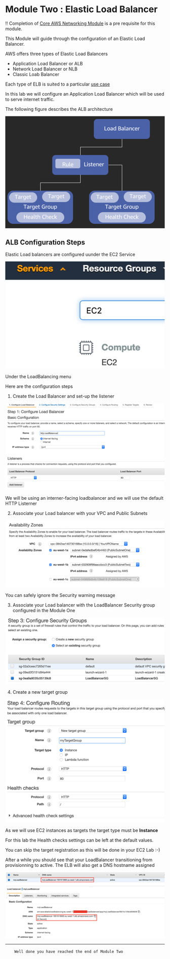

Module Two : Elastic Load Balancer
==========

!! Completion of [Core AWS Networking Module](ModuleOneCore.md) is a pre requisite for this module.

This Module will guide through the configuration of an Elastic Load Balancer.

AWS offers three types of Elastic Load Balancers

* Application Load Balancer or ALB
* Network Load Balancer or NLB
* Classic Loab Balancer 

Each type of ELB is suited to a particular [use case](https://aws.amazon.com/elasticloadbalancing/details/)


In this lab we will configure an Application Load Balancer which will be used to serve internet traffic. 

The following figure describes the ALB architecture

![](./images/elbarchitecture.png)


## ALB Configuration Steps

Elastic Load balancers are configured uunder the EC2 Service

![](./images/ec2service.png)

Under the LoadBalancing menu 

Here are the configuration steps 

1) Create the Load Balancer and set-up the listener

![](./images/createelb.png)

We will be using an interner-facing loadbalancer and we will use the default HTTP Listerner

2) Associate your Load balancer with your VPC and Public Subnets

![](./images/elbazconfig.png)

You can safely ignore the Security warning message

3) Associate your Load balancer with the LoadBalancer Security group configured in the Module One 

![](./images/elbassociationwithsg.png)

4) Create a new target group 

![](./images/elbcreatetargetgroup.png)

As we will use EC2 instances as targets the target type must be **Instance**

For this lab the Health checks  settings can be left at the default values.

You can skip the target registration as this will be done in your EC2 Lab :-) 

After a while you should see that your LoadBalancer transitioning from provisionning to active. The ELB will also get a DNS hostname assigned

![](./images/elbactivestate.png)


---------------------


        Well done you have reached the end of Module Two
